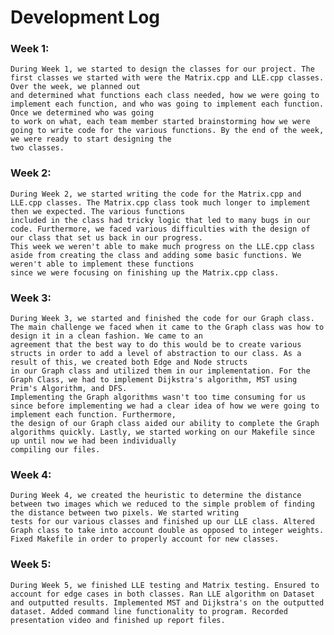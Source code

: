 # Development Log

### Week 1: 
    During Week 1, we started to design the classes for our project. The first classes we started with were the Matrix.cpp and LLE.cpp classes. Over the week, we planned out
    and determined what functions each class needed, how we were going to implement each function, and who was going to implement each function. Once we determined who was going
    to work on what, each team member started brainstorming how we were going to write code for the various functions. By the end of the week, we were ready to start designing the 
    two classes.

### Week 2:
    During Week 2, we started writing the code for the Matrix.cpp and LLE.cpp classes. The Matrix.cpp class took much longer to implement then we expected. The various functions 
    included in the class had tricky logic that led to many bugs in our code. Furthermore, we faced various difficulties with the design of our class that set us back in our progress.
    This week we weren't able to make much progress on the LLE.cpp class aside from creating the class and adding some basic functions. We weren't able to implement these functions
    since we were focusing on finishing up the Matrix.cpp class.

### Week 3:
    During Week 3, we started and finished the code for our Graph class. The main challenge we faced when it came to the Graph class was how to design it in a clean fashion. We came to an
    agreement that the best way to do this would be to create various structs in order to add a level of abstraction to our class. As a result of this, we created both Edge and Node structs 
    in our Graph class and utilized them in our implementation. For the Graph Class, we had to implement Dijkstra's algorithm, MST using Prim's Algorithm, and DFS. 
    Implementing the Graph algorithms wasn't too time consuming for us since before implementing we had a clear idea of how we were going to implement each function. Furthermore, 
    the design of our Graph class aided our ability to complete the Graph algorithms quickly. Lastly, we started working on our Makefile since up until now we had been individually 
    compiling our files.

### Week 4:
    During Week 4, we created the heuristic to determine the distance between two images which we reduced to the simple problem of finding the distance between two pixels. We started writing
    tests for our various classes and finished up our LLE class. Altered Graph class to take into account double as opposed to integer weights. Fixed Makefile in order to properly account for new classes. 

### Week 5:
    During Week 5, we finished LLE testing and Matrix testing. Ensured to account for edge cases in both classes. Ran LLE algorithm on Dataset and outputted results. Implemented MST and Dijkstra's on the outputted dataset. Added command line functionality to program. Recorded presentation video and finished up report files. 


